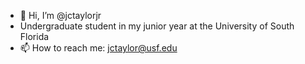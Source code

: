 - 👋 Hi, I’m @jctaylorjr
- Undergraduate student in my junior year at the University of South Florida
- 📫 How to reach me: jctaylor@usf.edu
